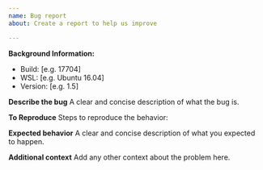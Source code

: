 ```yaml
---
name: Bug report
about: Create a report to help us improve

---
```


<!--- ATTENTION!
 Built-in versions of wslu in Ubuntu are no longer supported by me. 
 If you have problems, please:

 1. Report to the Ubuntu WSL team; or
 2. Try the PPA version of WSL here: 
     <https://launchpad.net/~wslutilities/+archive/ubuntu/wslu>

 Usually The PPA version of wslu will address most of your problems.
--->

**Background Information:**
 - Build: [e.g. 17704]
 - WSL: [e.g. Ubuntu 16.04]
 - Version: [e.g. 1.5]

**Describe the bug**
A clear and concise description of what the bug is.

**To Reproduce**
Steps to reproduce the behavior:

**Expected behavior**
A clear and concise description of what you expected to happen.

**Additional context**
Add any other context about the problem here.
